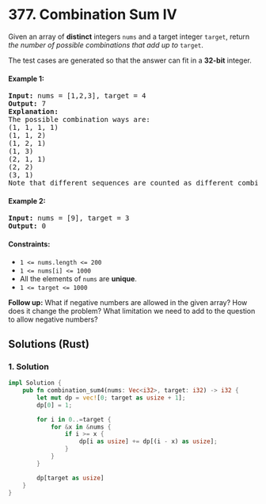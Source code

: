 # 377. Combination Sum IV
Given an array of **distinct** integers `nums` and a target integer `target`, return *the number of possible combinations that add up to* `target`.

The test cases are generated so that the answer can fit in a **32-bit** integer.

#### Example 1:
<pre>
<strong>Input:</strong> nums = [1,2,3], target = 4
<strong>Output:</strong> 7
<strong>Explanation:</strong>
The possible combination ways are:
(1, 1, 1, 1)
(1, 1, 2)
(1, 2, 1)
(1, 3)
(2, 1, 1)
(2, 2)
(3, 1)
Note that different sequences are counted as different combinations.
</pre>

#### Example 2:
<pre>
<strong>Input:</strong> nums = [9], target = 3
<strong>Output:</strong> 0
</pre>

#### Constraints:
* `1 <= nums.length <= 200`
* `1 <= nums[i] <= 1000`
* All the elements of `nums` are **unique**.
* `1 <= target <= 1000`

**Follow up:** What if negative numbers are allowed in the given array? How does it change the problem? What limitation we need to add to the question to allow negative numbers?

## Solutions (Rust)

### 1. Solution
```Rust
impl Solution {
    pub fn combination_sum4(nums: Vec<i32>, target: i32) -> i32 {
        let mut dp = vec![0; target as usize + 1];
        dp[0] = 1;

        for i in 0..=target {
            for &x in &nums {
                if i >= x {
                    dp[i as usize] += dp[(i - x) as usize];
                }
            }
        }

        dp[target as usize]
    }
}
```
